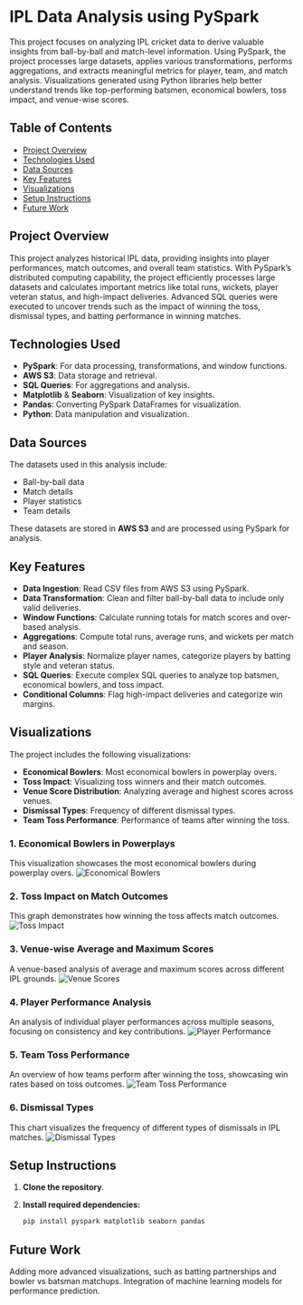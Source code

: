 # IPL Data Analysis using PySpark

This project focuses on analyzing IPL cricket data to derive valuable insights from ball-by-ball and match-level information. Using PySpark, the project processes large datasets, applies various transformations, performs aggregations, and extracts meaningful metrics for player, team, and match analysis. Visualizations generated using Python libraries help better understand trends like top-performing batsmen, economical bowlers, toss impact, and venue-wise scores.

## Table of Contents
- [Project Overview](#project-overview)
- [Technologies Used](#technologies-used)
- [Data Sources](#data-sources)
- [Key Features](#key-features)
- [Visualizations](#visualizations)
- [Setup Instructions](#setup-instructions)
- [Future Work](#future-work)

## Project Overview
This project analyzes historical IPL data, providing insights into player performances, match outcomes, and overall team statistics. With PySpark’s distributed computing capability, the project efficiently processes large datasets and calculates important metrics like total runs, wickets, player veteran status, and high-impact deliveries. Advanced SQL queries were executed to uncover trends such as the impact of winning the toss, dismissal types, and batting performance in winning matches.

## Technologies Used
- **PySpark**: For data processing, transformations, and window functions.
- **AWS S3**: Data storage and retrieval.
- **SQL Queries**: For aggregations and analysis.
- **Matplotlib** & **Seaborn**: Visualization of key insights.
- **Pandas**: Converting PySpark DataFrames for visualization.
- **Python**: Data manipulation and visualization.

## Data Sources
The datasets used in this analysis include:
- Ball-by-ball data
- Match details
- Player statistics
- Team details

These datasets are stored in **AWS S3** and are processed using PySpark for analysis.

## Key Features
- **Data Ingestion**: Read CSV files from AWS S3 using PySpark.
- **Data Transformation**: Clean and filter ball-by-ball data to include only valid deliveries.
- **Window Functions**: Calculate running totals for match scores and over-based analysis.
- **Aggregations**: Compute total runs, average runs, and wickets per match and season.
- **Player Analysis**: Normalize player names, categorize players by batting style and veteran status.
- **SQL Queries**: Execute complex SQL queries to analyze top batsmen, economical bowlers, and toss impact.
- **Conditional Columns**: Flag high-impact deliveries and categorize win margins.

## Visualizations
The project includes the following visualizations:
- **Economical Bowlers**: Most economical bowlers in powerplay overs.
- **Toss Impact**: Visualizing toss winners and their match outcomes.
- **Venue Score Distribution**: Analyzing average and highest scores across venues.
- **Dismissal Types**: Frequency of different dismissal types.
- **Team Toss Performance**: Performance of teams after winning the toss.

### 1. Economical Bowlers in Powerplays
This visualization showcases the most economical bowlers during powerplay overs.
![Economical Bowlers](images/economical_bowlers.png)

### 2. Toss Impact on Match Outcomes
This graph demonstrates how winning the toss affects match outcomes.
![Toss Impact](images/toss_impact.png)

### 3. Venue-wise Average and Maximum Scores
A venue-based analysis of average and maximum scores across different IPL grounds.
![Venue Scores](images/venue_scores.png)

### 4. Player Performance Analysis
An analysis of individual player performances across multiple seasons, focusing on consistency and key contributions.
![Player Performance](images/average_runs_batsmen.png)

### 5. Team Toss Performance
An overview of how teams perform after winning the toss, showcasing win rates based on toss outcomes.
![Team Toss Performance](images/team_toss_performance.png)

### 6. Dismissal Types
This chart visualizes the frequency of different types of dismissals in IPL matches.
![Dismissal Types](images/dismissal_types.png)

## Setup Instructions
1. **Clone the repository**.

2. **Install required dependencies:**

   ```bash
   pip install pyspark matplotlib seaborn pandas

## Future Work
Adding more advanced visualizations, such as batting partnerships and bowler vs batsman matchups.
Integration of machine learning models for performance prediction.
